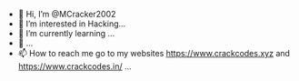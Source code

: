 - 👋 Hi, I’m @MCracker2002
- 👀 I’m interested in Hacking...
- 🌱 I’m currently learning ...
- 💞️  ...
- 📫 How to reach me 
go to my websites https://www.crackcodes.xyz and https://www.crackcodes.in/   ...

<!---
MCracker2002/MCracker2002 is a ✨ special ✨ repository because its `README.md` (this file) appears on your GitHub profile.
You can click the Preview link to take a look at your changes.
--->
